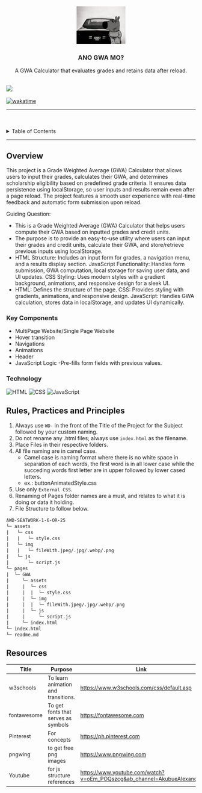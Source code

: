 <a name="readme-top">

<br/>

<br />
<div align="center">
  <a href="https://github.com/Orfanel-0205/">
  <!-- TODO: If you want to add logo or banner you can add it here -->
    <img src="./assets/img/Chill-Guy-the-meme-that-took-over-the-best-album-768x594.jpg" alt="Nyebe" width="130" height="100">
  </a>
<!-- TODO: Change Title to the name of the title of your Project -->
  <h3 align="center">ANO GWA MO?</h3>
</div>
<!-- TODO: Make a short description -->
<div align="center">
  A GWA Calculator that evaluates grades and retains data after reload.
</div>

<br />

<!-- TODO: Change the zyx-0314 into your github username  -->
<!-- TODO: Change the WD-Template-Project into the same name of your folder -->
![](https://visit-counter.vercel.app/counter.png?page=zyx-0314/AWD-SEATWORK-1-6-OR-25-1)

[![wakatime](https://wakatime.com/badge/user/018ee58f-2a2b-4f99-864b-ecbfa9a11b6f/project/ed425e5e-2d0e-4cae-9574-26e915eb1c66.svg)](https://wakatime.com/badge/user/018ee58f-2a2b-4f99-864b-ecbfa9a11b6f/project/ed425e5e-2d0e-4cae-9574-26e915eb1c66)

---

<br />
<br />

<!-- TODO: If you want to add more layers for your readme -->
<details>
  <summary>Table of Contents</summary>
  <ol>
    <li>
      <a href="#overview">Overview</a>
      <ol>
        <li>
          <a href="#key-components">Key Components</a>
        </li>
        <li>The project consists of a two-page website:

Landing Page – Introduces the GWA Calculator, its features, and scholarship eligibility criteria.
Demo Page – Contains the actual GWA calculator where users can input grades and receive results.
Hero Section – A welcoming section with an engaging title and brief project description.
How It Works – Explains the GWA calculation process and scholarship qualifications.
Call-to-Action (CTA) – A button linking to the demo page.

Grade Input Form – Users enter grades based on a predefined grading scale.
GWA Computation – Calculates the weighted average and lowest grade.
Scholarship Evaluation – Determines eligibility based on grade criteria.
Data Persistence – Stores input and results using localStorage to retain information after reload.
Result Display – Shows GWA, lowest grade, and qualification status dynamically.
Smooth UX – Includes automatic submission on reload and animated scrolling for a seamless experience.
          <a href="#technology">Technology</a>
        </li>
      </ol>
    </li>
    <li>HTML
    JS
    CSS

      <a href="#rule,-practices-and-principles">Rules, Practices and Principles</a>
    </li>
    <li>
      <a href="#resources">Resources</a>
    </li>
  </ol>
</details>

---

## Overview

<!-- TODO: To be changed -->
<!-- The following are just sample -->
This project is a Grade Weighted Average (GWA) Calculator that allows users to input their grades, calculates their GWA, and determines scholarship eligibility based on predefined grade criteria. It ensures data persistence using localStorage, so user inputs and results remain even after a page reload. The project features a smooth user experience with real-time feedback and automatic form submission upon reload.

Guiding Question:
- This is a Grade Weighted Average (GWA) Calculator that helps users compute their GWA based on inputted grades and credit units.
- The purpose is to provide an easy-to-use utility where users can input their grades and credit units, calculate their GWA, and store/retrieve previous inputs using localStorage.
- HTML Structure: Includes an input form for grades, a navigation menu, and a results display section.
JavaScript Functionality: Handles form submission, GWA computation, local storage for saving user data, and UI updates.
CSS Styling: Uses modern styles with a gradient background, animations, and responsive design for a sleek UI.
- HTML: Defines the structure of the page.
CSS: Provides styling with gradients, animations, and responsive design.
JavaScript: Handles GWA calculation, stores data in localStorage, and updates UI dynamically.

### Key Components
<!-- TODO: List of Key Components -->
<!-- The following are just sample -->
- MultiPage Website/Single Page Website
- Hover transition
- Navigations
- Animations
- Header
- JavaScript Logic
-Pre-fills form fields with previous values.

### Technology
<!-- TODO: List of Technology Used -->
![HTML](https://img.shields.io/badge/HTML-E34F26?style=for-the-badge&logo=html5&logoColor=white)
![CSS](https://img.shields.io/badge/CSS-1572B6?style=for-the-badge&logo=css3&logoColor=white)
![JavaScript](https://img.shields.io/badge/JavaScript-F7DF1E?style=for-the-badge&logo=javascript&logoColor=white)

## Rules, Practices and Principles
1. Always use `WD-` in the front of the Title of the Project for the Subject followed by your custom naming.
2. Do not rename any .html files; always use `index.html` as the filename.
3. Place Files in their respective folders.
4. All file naming are in camel case.
   - Camel case is naming format where there is no white space in separation of each words, the first word is in all lower case while the succeding words first letter are in upper followed by lower cased letters.
   - ex.: buttonAnimatedStyle.css
5. Use only `External CSS`.
6. Renaming of Pages folder names are a must, and relates to what it is doing or data it holding.
7. File Structure to follow below.

```
AWD-SEATWORK-1-6-OR-25
└─ assets
|   └─ css
|   |   └─ style.css
|   └─ img
|   |   └─ fileWith.jpeg/.jpg/.webp/.png
|   └─ js
|       └─ script.js
└─ pages
|  └─ GWA
|     └─ assets
|     |  └─ css
|     |  |  └─ style.css
|     |  └─ img
|     |  |  └─ fileWith.jpeg/.jpg/.webp/.png
|     |  └─ js
|     |     └─ script.js
|     └─ index.html
└─ index.html
└─ readme.md
```

## Resources

<!-- TODO: Add References -->
| Title | Purpose | Link |
|-|-|-|
| w3schools | To learn animation and transitions. | https://www.w3schools.com/css/default.asp |
| fontawesome | To get fonts that serves as symbols | https://fontawesome.com |
|Pinterest|For concepts | https://ph.pinterest.com|
|pngwing|to get free png images|https://www.pngwing.com|
|Youtube|for js structure references|https://www.youtube.com/watch?v=oEm_POQszcg&ab_channel=AkubueAlexander|
